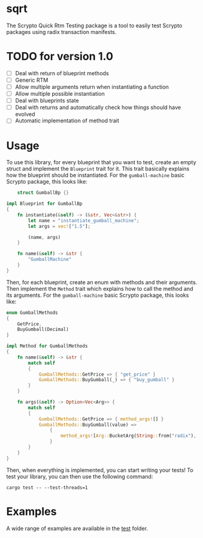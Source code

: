 # sqrt
The Scrypto Quick Rtm Testing package is a tool to easily test Scrypto packages using radix transaction manifests.

# TODO for version 1.0
- [ ] Deal with return of blueprint methods
- [ ] Generic RTM
- [ ] Allow multiple arguments return when instantiating a function
- [ ] Allow multiple possible instantiation
- [ ] Deal with blueprints state 
- [ ] Deal with returns and automatically check how things should have evolved
- [ ] Automatic implementation of method trait 

# Usage
To use this library, for every blueprint that you want to test, create an empty struct and implement the `Blueprint` 
trait for it. This trait basically explains how the blueprint should be instantiated.
For the `gumball-machine` basic Scrypto package, this looks like:
```Rust
    struct GumballBp {}

impl Blueprint for GumballBp
{
    fn instantiate(&self) -> (&str, Vec<&str>) {
        let name = "instantiate_gumball_machine";
        let args = vec!["1.5"];

        (name, args)
    }

    fn name(&self) -> &str {
        "GumballMachine"
    }
}


```
Then, for each blueprint, create an enum with methods and their arguments. Then implement the `Method` trait which 
explains how to call the method and its arguments.
For the `gumball-machine` basic Scrypto package, this looks like:
```Rust
enum GumballMethods
{
    GetPrice,
    BuyGumball(Decimal)
}

impl Method for GumballMethods
{
    fn name(&self) -> &str {
        match self
        {
            GumballMethods::GetPrice => { "get_price" }
            GumballMethods::BuyGumball(_) => { "buy_gumball" }
        }
    }

    fn args(&self) -> Option<Vec<Arg>> {
        match self
        {
            GumballMethods::GetPrice => { method_args![] }
            GumballMethods::BuyGumball(value) =>
                {
                    method_args![Arg::BucketArg(String::from("radix"), value.clone())]
                }
        }
    }
}
```

Then, when everything is implemented, you can start writing your tests! To test your library, you can then use the
following command:

```shell
cargo test -- --test-threads=1
```

# Examples
A wide range of examples are available in the [test](tests) folder.